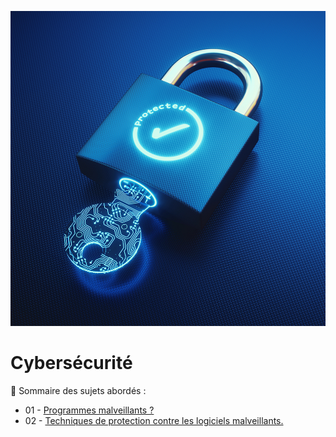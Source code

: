 ![Debian_logo-01](./images/cyber-securite-logo.jpg)

# Cybersécurité

👋 Sommaire des sujets abordés :

- 01 - [Programmes malveillants ?](Programmes_malveillants.md)
- 02 - [Techniques de protection contre les logiciels malveillants.](Techniques_de_protection_contre_les_logiciels_malveillants.md)


